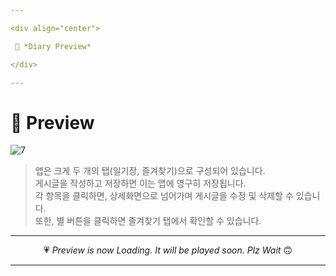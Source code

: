```yaml
---

<div align="center">

 💛 *Diary Preview*

</div>

---
```


# 📱 Preview
![7](https://user-images.githubusercontent.com/68846212/186572032-92b5c058-3377-4752-bf34-7ccf8b4dcff3.gif)
> 앱은 크게 두 개의 탭(일기장, 즐겨찾기)으로 구성되어 있습니다.  
> 게시글을 작성하고 저장하면 이는 앱에 영구히 저장됩니다.  
> 각 항목을 클릭하면, 상세화면으로 넘어가며 게시글을 수정 및 삭제할 수 있습니다.  
> 또한, 별 버튼을 클릭하면 즐겨찾기 탭에서 확인할 수 있습니다.  

---

<div align="center">

 💗 *Preview is now Loading. It will be played soon. Plz Wait* 🙃

</div>

---